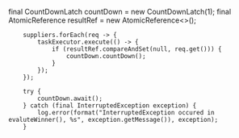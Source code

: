   final CountDownLatch countDown = new CountDownLatch(1);
        final AtomicReference<KMSResponse> resultRef = new AtomicReference<>();

        suppliers.forEach(req -> {
            taskExecutor.execute(() -> {
                if (resultRef.compareAndSet(null, req.get())) {
                    countDown.countDown();
                }
            });
        });

        try {
            countDown.await();
        } catch (final InterruptedException exception) {
            log.error(format("InterruptedException occured in evaluteWinner(), %s", exception.getMessage()), exception);
        }
        
        
